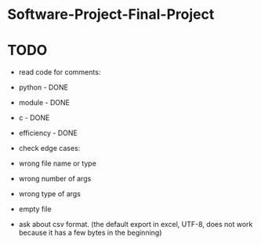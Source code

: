 # Software-Project-Final-Project

# TODO

- read code for comments:
-   python -    DONE
-   module -    DONE
-   c -         DONE

- efficiency - DONE

- check edge cases:
-   wrong file name or type
-   wrong number of args
-   wrong type of args
-   empty file

- ask about csv format. (the default export in excel, UTF-8,  does not work because it has a 
    few bytes in the beginning)